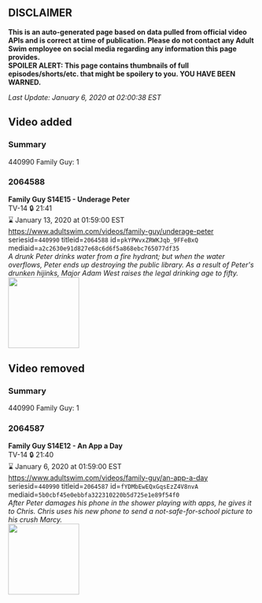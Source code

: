 ## DISCLAIMER
**This is an auto-generated page based on data pulled from official video APIs and is correct at time of publication. Please do not contact any Adult Swim employee on social media regarding any information this page provides.**  
**SPOILER ALERT: This page contains thumbnails of full episodes/shorts/etc. that might be spoilery to you. YOU HAVE BEEN WARNED.**  

_Last Update: January 6, 2020 at 02:00:38 EST_
## Video added
### Summary
440990 Family Guy: 1  
### 2064588
**Family Guy S14E15 - Underage Peter**  
TV-14 🔒 21:41  
⌛ January 13, 2020 at 01:59:00 EST  
https://www.adultswim.com/videos/family-guy/underage-peter  
seriesid=`440990` titleid=`2064588` id=`pkYPWvxZRWKJqb_9FFeBxQ` mediaid=`a2c2630e91d827e68c6d6f5a868ebc765077df35`  
_A drunk Peter drinks water from a fire hydrant; but when the water overflows, Peter ends up destroying the public library.  As a result of Peter's drunken hijinks, Major Adam West raises the legal drinking age to fifty._  
<a href="https://i.cdn.turner.com/adultswim/big/video/underage-peter/familyguy_1313_air_cid-2YN9K.jpg"><img src="https://i.cdn.turner.com/adultswim/big/video/underage-peter/familyguy_1313_air_cid-2YN9K.jpg" height="144px" /></a>
## Video removed
### Summary
440990 Family Guy: 1  
### 2064587
**Family Guy S14E12 - An App a Day**  
TV-14 🔒 21:40  
⌛ January 6, 2020 at 01:59:00 EST  
https://www.adultswim.com/videos/family-guy/an-app-a-day  
seriesid=`440990` titleid=`2064587` id=`fYDMbEwEQxGqsEzZ4V8nvA` mediaid=`5b0cbf45e0ebbfa322310220b5d725e1e89f54f0`  
_After Peter damages his phone in the shower playing with apps, he gives it to Chris. Chris uses his new phone to send a not-safe-for-school picture to his crush Marcy._  
<a href="https://i.cdn.turner.com/adultswim/big/video/an-app-a-day/familyguy_1312_air_cid-2XXDT.jpg"><img src="https://i.cdn.turner.com/adultswim/big/video/an-app-a-day/familyguy_1312_air_cid-2XXDT.jpg" height="144px" /></a>
